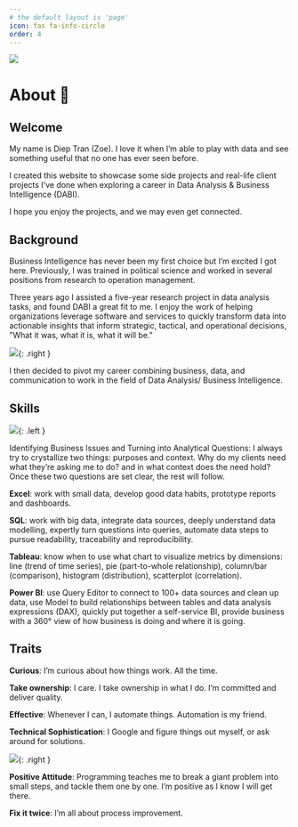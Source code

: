 ```yaml
---
# the default layout is 'page'
icon: fas fa-info-circle
order: 4
---
```


![](/image/Cat-Lover.webp)

# About 👋

## Welcome

My name is Diep Tran (Zoe). I love it when I’m able to play with data and see something useful that no one has ever seen before.

I created this website to showcase some side projects and real-life client projects I’ve done when exploring a career in Data Analysis &amp; Business Intelligence (DABI).

I hope you enjoy the projects, and we may even get connected.

## Background

Business Intelligence has never been my first choice but I’m excited I got here. Previously, I was trained in political science and worked in several positions from research to operation management.

Three years ago I assisted a five-year research project in data analysis tasks, and found DABI a great fit to me. I enjoy the work of helping organizations leverage software and services to quickly transform data into actionable insights that inform strategic, tactical, and operational decisions, "What it was, what it is, what it will be."

![](/image/Settings.webp){: .right }

I then decided to pivot my career combining business, data, and communication to work in the field of Data Analysis/ Business Intelligence.

## Skills

![](/image/Examining.webp){: .left }

Identifying Business Issues and Turning into Analytical Questions: I always try to crystallize two things: purposes and context. Why do my clients need what they’re asking me to do? and in what context does the need hold? Once these two questions are set clear, the rest will follow.

**Excel**: work with small data, develop good data habits, prototype reports and dashboards.

**SQL**: work with big data, integrate data sources, deeply understand data modelling, expertly turn questions into queries, automate data steps to pursue readability, traceability and reproducibility.

**Tableau**: know when to use what chart to visualize metrics by dimensions: line (trend of time series), pie (part-to-whole relationship), column/bar (comparison), histogram (distribution), scatterplot (correlation).

**Power BI**: use Query Editor to connect to 100+ data sources and clean up data, use Model to build relationships between tables and data analysis expressions (DAX), quickly put together a self-service BI, provide business with a 360° view of how business is doing and where it is going.

## Traits

**Curious**: I’m curious about how things work. All the time.

**Take ownership**: I care. I take ownership in what I do. I’m committed and deliver quality.

**Effective**: Whenever I can, I automate things. Automation is my friend.

**Technical Sophistication**: I Google and figure things out myself, or ask around for solutions.

![](/image/Plant-Seed.webp){: .right }

**Positive Attitude**: Programming teaches me to break a giant problem into small steps, and tackle them one by one. I’m positive as I know I will get there.

**Fix it twice**: I’m all about process improvement.
